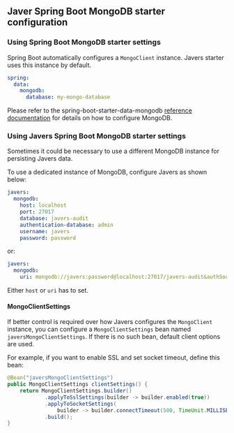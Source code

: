 ## Javer Spring Boot MongoDB starter configuration

### Using Spring Boot MongoDB starter settings

Spring Boot automatically configures a `MongoClient` instance.
Javers starter uses this instance by default.

```yaml
spring:
  data:
    mongodb:
      database: my-mongo-database
```
Please refer to the spring-boot-starter-data-mongodb 
[reference documentation](https://docs.spring.io/spring-boot/docs/current/reference/html/boot-features-nosql.html#boot-features-mongodb) for details on how to configure MongoDB.

### Using Javers Spring Boot MongoDB starter settings

Sometimes it could be necessary to use a different MongoDB instance
for persisting Javers data.

To use a dedicated instance of MongoDB, configure Javers as shown below:

```yaml
javers:
  mongodb:
    host: localhost
    port: 27017
    database: javers-audit
    authentication-database: admin
    username: javers
    password: password
```

or:

```yaml
javers:
  mongodb:
    uri: mongodb://javers:password@localhost:27017/javers-audit&authSource=admin
```

Either `host` or `uri` has to set.

#### MongoClientSettings
If better control is required over how Javers configures the `MongoClient` instance,
you can configure a `MongoClientSettings` bean named `javersMongoClientSettings`.
If there is no such bean, default client options are used. 

For example, if you want to enable SSL and set socket timeout,
define this bean:

```java
@Bean("javersMongoClientSettings")
public MongoClientSettings clientSettings() {
    return MongoClientSettings.builder()
            .applyToSslSettings(builder -> builder.enabled(true))
            .applyToSocketSettings(
                builder -> builder.connectTimeout(500, TimeUnit.MILLISECONDS))
            .build();
}
```
